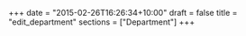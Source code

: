 +++
date = "2015-02-26T16:26:34+10:00"
draft = false
title = "edit_department"
sections = ["Department"]
+++

